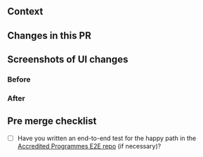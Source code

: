 ## Context

<!-- Is there a Trello ticket you can link to? -->
<!-- Do you need to add any environment variables? -->
<!-- Is an ADR required? An ADR should be added if this PR introduces a change to the architecture. -->

## Changes in this PR

## Screenshots of UI changes

### Before

### After

## Pre merge checklist

- [ ] Have you written an end-to-end test for the happy path in the [Accredited Programmes E2E repo](https://github.com/ministryofjustice/hmpps-accredited-programmes-e2e) (if necessary)?
